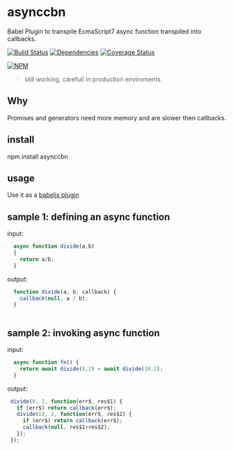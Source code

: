 # asynccbn 
Babel Plugin to transpile EcmaScript7 async function transpiled into callbacks.

[![Build Status](https://travis-ci.org/thr0w/asynccbn.png)](https://travis-ci.org/thr0w/asynccbn) [![Dependencies](https://david-dm.org/thr0w/asynccbn.svg)](https://david-dm.org/thr0w/asynccbn) [![Coverage Status](https://img.shields.io/coveralls/thr0w/asynccbn.svg)](https://coveralls.io/r/thr0w/asynccbn?branch=master)

[![NPM](https://nodei.co/npm/asynccbn.png?downloads=true)](https://nodei.co/npm/asynccbn/)

> still working, carefull in production enviroments

## Why

Promises and generators need more memory and are slower then callbacks.

## install
npm install asynccbn

## usage 

Use it as a [babeljs plugin](https://babeljs.io/docs/advanced/plugins/)

## sample 1: defining an async function
input:
```javascript
  async function divide(a,b)
  {                         
    return a/b;
  }            
```
output:
```javascript
  function divide(a, b, callback) {
    callback(null, a / b);
  }
  
```

## sample 2: invoking async function
input:
```javascript
  async function fn() { 
    return await divide(8,2) + await divide(10,2);
  }
```
output:
```javascript
 divide(8, 2, function(err$, res$1) {
   if (err$) return callback(err$);
   divide(10, 2, function(err$, res$2) {
     if (err$) return callback(err$);
     callback(null, res$1+res$2);
   });
 });  
```
